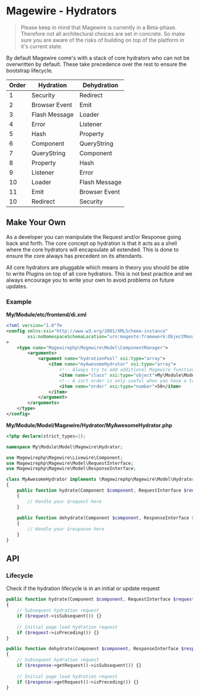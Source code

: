# Magewire - Hydrators
> Please keep in mind that Magewire is currently in a Beta-phase. Therefore not all architectural choices are set in
> concrete. So make sure you are aware of the risks of building on top of the platform in it's current state.

By default Magewire come's with a stack of core hydrators who can not be overwritten by default. These take precedence
over the rest to ensure the bootstrap lifecycle.

| Order | Hydration     | Dehydration   |
| ----- | --------------| --------------|
| 1     | Security      | Redirect      |
| 2     | Browser Event | Emit          |
| 3     | Flash Message | Loader        |
| 4     | Error         | Listener      |
| 5     | Hash          | Property      |
| 6     | Component     | QueryString   |
| 7     | QueryString   | Component     |
| 8     | Property      | Hash          |
| 9     | Listener      | Error         |
| 10    | Loader        | Flash Message |
| 11    | Emit          | Browser Event |
| 10    | Redirect      | Security      |

## Make Your Own
As a developer you can manipulate the Request and/or Response going back and forth. The core concept op hydration is
that it acts as a shell where the core hydrators will encapsulate all extended. This is done to ensure the core always
has precedent on its attendants.

All core hydrators are pluggable which means in theory you should be able to write Plugins on top of all core hydrators.
This is not best practice and we always encourage you to write your own to avoid problems on future updates.

### Example
**My/Module/etc/frontend/di.xml**
```xml
<?xml version="1.0"?>
<config xmlns:xsi="http://www.w3.org/2001/XMLSchema-instance"
        xsi:noNamespaceSchemaLocation="urn:magento:framework:ObjectManager/etc/config.xsd"
>
    <type name="Magewirephp\Magewire\Model\ComponentManager">
        <arguments>
            <argument name="hydrationPool" xsi:type="array">
                <item name="myAwesomeHydrator" xsi:type="array">
                    <!-- Always try to add additional Magewire functionality inside a Magewire directory -->
                    <item name="class" xsi:type="object">My\Module\Model\Magewire\Hydrator\MyAwesomeHydrator</item>
                    <!-- A sort order is only useful when you have a ton of hydrators -->
                    <item name="order" xsi:type="number">50</item>
                </item>
            </argument>
        </arguments>
    </type>
</config>
```

**My/Module/Model/Magewire/Hydrator/MyAwesomeHydrator.php**
```php
<?php declare(strict_types=1);

namespace My\Module\Model\Magewire\Hydrator;

use Magewirephp\Magewire\Livewire\Component;
use Magewirephp\Magewire\Model\RequestInterface;
use Magewirephp\Magewire\Model\ResponseInterface;

class MyAwesomeHydrator implements \Magewirephp\Magewire\Model\HydratorInterface
{
    public function hydrate(Component $component, RequestInterface $request): void
    {
        // Handle your $request here
    }
    
    public function dehydrate(Component $component, ResponseInterface $response): void
    {
        // Handle your $response here
    }
}
```

## API

### Lifecycle
Check if the hydration lifecycle is in an initial or update request
```php
public function hydrate(Component $component, RequestInterface $request): void
{
    // Subsequent hydration request
    if ($request->isSubsequent()) {}
    
    // Initial page load hydration request 
    if ($request->isPreceding()) {}
}

public function dehydrate(Component $component, ResponseInterface $response): void
{
    // Subsequent hydration request
    if ($response->getRequest()->isSubsequent()) {}
    
    // Initial page load hydration request 
    if ($response->getRequest()->isPreceding()) {}
}
```
